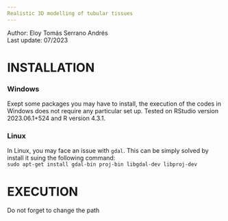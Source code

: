 ```yaml
---
Realistic 3D modelling of tubular tissues
---
```


Author: Eloy Tomás Serrano Andrés \
Last update: 07/2023


# INSTALLATION #

### Windows ###

Exept some packages you may have to install, the execution of the codes in Windows does not require any particular set up. Tested on RStudio version 2023.06.1+524 and R version 4.3.1. 

### Linux ###

In Linux, you may face an issue with ``` gdal ```. This can be simply solved by install it suing the following command: \
``` sudo apt-get install gdal-bin proj-bin libgdal-dev libproj-dev ```
  

# EXECUTION #

Do not forget to change the path 
